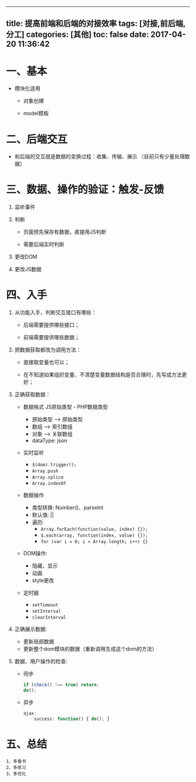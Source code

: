 
---
title: 提高前端和后端的对接效率
tags: [对接,前后端,分工]
categories: [其他]
toc: false
date: 2017-04-20 11:36:42
---

一、基本
=========

+ 模块化适用

	+ 对象创建
	
	+ model模板
		
	
二、后端交互
==============

+ 和后端的交互就是数据的变换过程：收集、传输、展示 （目前只有少量处理数据）


三、数据、操作的验证：触发-反馈
================================

1. 监听事件

2. 判断

	+ 页面预先保存有数据，直接用JS判断
	
	+ 需要后端实时判断
	
3. 更改DOM

4. 更改JS数据
	

四、入手
==========

1. 从功能入手，判断交互接口有哪些：

	+ 后端需要提供哪些接口；
	
	+ 前端需要提供哪些数据；
	
2. 把数据获取都改为调用方法：

	+ 直接取变量也可以；
	
	+ 在不知道如果组织变量、不清楚变量数据结构是否合理时，先写成方法更好；
	
3. 正确获取数据：

	+ 数据格式
		JS原始类型 - PHP数据类型
		+ 原始类型 -->  原始类型
		+ 数组	 -->  索引数组
		+ 对象	 -->  关联数组
		+ dataType: json
		
	+ 实时监听
	    + `$(dom).trigger();`
		+ `Array.push`
		+ `Array.splice`
		+ `Array.indexOf`
		
	+ 数据操作
		+ 类型转换: Number()、parseInt
		+ 默认值: ||
		+ 遍历: 
		    + `Array.forEach(function(value, index) {});`
			+ `$.each(array, function(index, value) {});`
			+ `for (var i = 0; i < Array.length; i++) {}`
			
	+ DOM操作:
		+ 隐藏、显示
		+ 动画
		+ style更改
		
	+ 定时器
		+ `setTimeout`
		+ `setInterval`
		+ `clearInterval`

4. 正确展示数据:
	+ 更新局部数据
	+ 更新整个dom模块的数据（重新调用生成这个dom的方法）
	
5. 数据、用户操作的检查:
	+ 同步
	    
	    ```javascript
		if (check() !== true) return;
		do();
		```
		
	+ 异步
	
	    ```javascript
		ajax:
			success: function() { do(); }	
		```

五、总结
==========
	1、多看书
	2、多练习
	3、多优化




